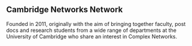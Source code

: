 ## Cambridge Networks Network

Founded in 2011, originally with the aim of bringing together faculty, post docs and research students from a wide range of departments at the University of Cambridge who share an interest in Complex Networks.
